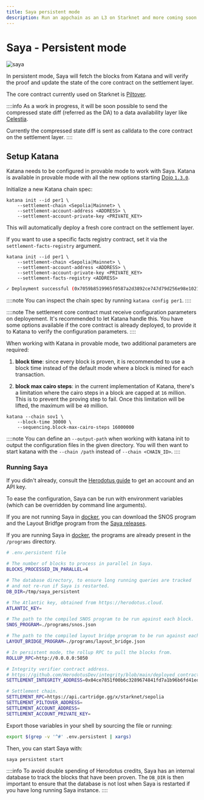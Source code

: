 ```yaml
---
title: Saya persistent mode
description: Run an appchain as an L3 on Starknet and more coming soon.
---
```


# Saya - Persistent mode

![saya](/saya-persistent.png)

In persistent mode, Saya will fetch the blocks from Katana and will verify the proof and update the state of the core contract on the settlement layer.

The core contract currently used on Starknet is [Piltover](https://github.com/keep-starknet-strange/piltover).

::::info
As a work in progress, it will be soon possible to send the compressed state diff (referred as the DA) to a data availability layer like [Celestia](https://celestia.org/).

Currently the compressed state diff is sent as calldata to the core contract on the settlement layer.
::::

## Setup Katana

Katana needs to be configured in provable mode to work with Saya. Katana is available in provable mode with all the new options starting [Dojo `1.3.0`](https://github.com/dojoengine/dojo/releases/tag/v1.3.0).

Initialize a new Katana chain spec:
```
katana init --id per1 \
    --settlement-chain <Sepolia|Mainnet> \
    --settlement-account-address <ADDRESS> \
    --settlement-account-private-key <PRIVATE_KEY>
```

This will automatically deploy a fresh core contract on the settlement layer.

If you want to use a specific facts registry contract, set it via the `settlement-facts-registry` argument.

```
katana init --id per1 \
    --settlement-chain <Sepolia|Mainnet> \
    --settlement-account-address <ADDRESS> \
    --settlement-account-private-key <PRIVATE_KEY>
    --settlement-facts-registry <ADDRESS>
```

```bash
✓ Deployment successful (0x7059b8519965f0587a2d3892ce747d79d256e98e1021a7b993f86d6a3f62d22) at block #605518
```

::::note
You can inspect the chain spec by running `katana config per1`.
::::

::::note
The settlement core contract must receive configuration parameters on deployement. It's recommended to let Katana handle this. You have some options available if the core contract is already deployed, to provide it to Katana to verify the configuration parameters.
::::

When working with Katana in provable mode, two additional parameters are required:

1. **block time**: since every block is proven, it is recommended to use a block time instead of the default mode where a block is mined for each transaction.

2. **block max cairo steps**: in the current implementation of Katana, there's a limitation where the cairo steps in a block are capped at `16` million. This is to prevent the proving step to fail. Once this limitation will be lifted, the maximum will be `40` million.

```
katana --chain sov1 \
    --block-time 30000 \
    --sequencing.block-max-cairo-steps 16000000
```

::::note
You can define an `--output-path` when working with katana init to output the configuration files in the given directory. You will then want to start katana with the `--chain /path` instead of `--chain <CHAIN_ID>`.
::::

### Running Saya

If you didn't already, consult the [Herodotus guide](/toolchain/saya/herodotus) to get an account and an API key.

To ease the configuration, Saya can be run with environment variables (which can be overridden by command line arguments).

If you are not running Saya in [docker](https://github.com/dojoengine/saya/pkgs/container/saya), you can download the SNOS program and the Layout Bridfge program from the [Saya releases](https://github.com/dojoengine/saya/releases).

If you are running Saya in [docker](https://github.com/dojoengine/saya/pkgs/container/saya), the programs are already present in the `/programs` directory.

```bash
# .env.persistent file

# The number of blocks to process in parallel in Saya.
BLOCKS_PROCESSED_IN_PARALLEL=4

# The database directory, to ensure long running queries are tracked
# and not re-run if Saya is restarted.
DB_DIR=/tmp/saya_persistent

# The Atlantic key, obtained from https://herodotus.cloud.
ATLANTIC_KEY=

# The path to the compiled SNOS program to be run against each block.
SNOS_PROGRAM=./programs/snos.json

# The path to the compiled layout bridge program to be run against each block.
LAYOUT_BRIDGE_PROGRAM=./programs/layout_bridge.json

# In persistent mode, the rollup RPC to pull the blocks from.
ROLLUP_RPC=http://0.0.0.0:5050

# Integrity verifier contract address.
# https://github.com/HerodotusDev/integrity/blob/main/deployed_contracts.md
SETTLEMENT_INTEGRITY_ADDRESS=0x04ce7851f00b6c3289674841fd7a1b96b6fd41ed1edc248faccd672c26371b8c

# Settlement chain.
SETTLEMENT_RPC=https://api.cartridge.gg/x/starknet/sepolia
SETTLEMENT_PILTOVER_ADDRESS=
SETTLEMENT_ACCOUNT_ADDRESS=
SETTLEMENT_ACCOUNT_PRIVATE_KEY=
```

Export those variables in your shell by sourcing the file or running:

```bash
export $(grep -v '^#' .env.persistent | xargs)
```

Then, you can start Saya with:

```bash
saya persistent start
```

::::info
To avoid double spending of Herodotus credits, Saya has an internal database to track the blocks that have been proven. The `DB_DIR` is then important to ensure that the database is not lost when Saya is restarted if you have long running Saya instance.
::::
